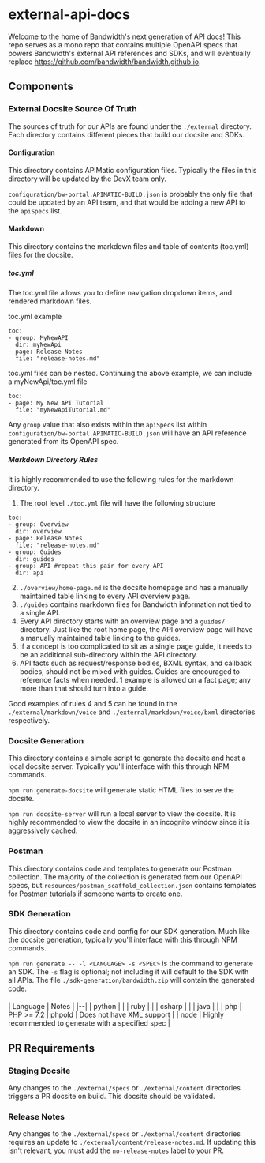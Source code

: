 # external-api-docs

Welcome to the home of Bandwidth's next generation of API docs! This repo serves as a mono repo that contains multiple OpenAPI specs that powers Bandwidth's external API references and SDKs, and will eventually replace https://github.com/bandwidth/bandwidth.github.io.

## Components

### External Docsite Source Of Truth

The sources of truth for our APIs are found under the `./external` directory. Each directory contains different pieces that build our docsite and SDKs.

#### Configuration

This directory contains APIMatic configuration files. Typically the files in this directory will be updated by the DevX team only.

`configuration/bw-portal.APIMATIC-BUILD.json` is probably the only file that could be updated by an API team, and that would be adding a new API to the `apiSpecs` list.

#### Markdown

This directory contains the markdown files and table of contents (toc.yml) files for the docsite.

##### toc.yml

The toc.yml file allows you to define navigation dropdown items, and rendered markdown files.

toc.yml example

```
toc:
- group: MyNewAPI
  dir: myNewApi
- page: Release Notes
  file: "release-notes.md"
```

toc.yml files can be nested. Continuing the above example, we can include a myNewApi/toc.yml file

```
toc:
- page: My New API Tutorial
  file: "myNewApiTutorial.md"
```

Any `group` value that also exists within the `apiSpecs` list within `configuration/bw-portal.APIMATIC-BUILD.json` will have an API reference generated from its OpenAPI spec.

##### Markdown Directory Rules

It is highly recommended to use the following rules for the markdown directory.

1) The root level `./toc.yml` file will have the following structure

```
toc:
- group: Overview
  dir: overview
- page: Release Notes
  file: "release-notes.md"
- group: Guides
  dir: guides
- group: API #repeat this pair for every API
  dir: api
```

2) `./overview/home-page.md` is the docsite homepage and has a manually maintained table linking to every API overview page.
3) `./guides` contains markdown files for Bandwidth information not tied to a single API.
4) Every API directory starts with an overview page and a `guides/` directory. Just like the root home page, the API overview page will have a manually maintained table linking to the guides.
5) If a concept is too complicated to sit as a single page guide, it needs to be an additional sub-directory within the API directory.
6) API facts such as request/response bodies, BXML syntax, and callback bodies, should not be mixed with guides. Guides are encouraged to reference facts when needed. 1 example is allowed on a fact page; any more than that should turn into a guide.

Good examples of rules 4 and 5 can be found in the `./external/markdown/voice` and `./external/markdown/voice/bxml` directories respectively.

### Docsite Generation

This directory contains a simple script to generate the docsite and host a local docsite server. Typically you'll interface with this through NPM commands.

`npm run generate-docsite` will generate static HTML files to serve the docsite.

`npm run docsite-server` will run a local server to view the docsite. It is highly recommended to view the docsite in an incognito window since it is aggressively cached.

### Postman

This directory contains code and templates to generate our Postman collection. The majority of the collection is generated from our OpenAPI specs, but `resources/postman_scaffold_collection.json` contains templates for Postman tutorials if someone wants to create one.

### SDK Generation

This directory contains code and config for our SDK generation. Much like the docsite generation, typically you'll interface with this through NPM commands.

`npm run generate -- -l <LANGUAGE> -s <SPEC>` is the command to generate an SDK. The `-s` flag is optional; not including it will default to the SDK with all APIs. The file `./sdk-generation/bandwidth.zip` will contain the generated code.

####
| Language | Notes |
|--|
| python | |
| ruby | |
| csharp | |
| java | |
| php | PHP >= 7.2
| phpold | Does not have XML support |
| node | Highly recommended to generate with a specified spec |

## PR Requirements

### Staging Docsite

Any changes to the `./external/specs` or `./external/content` directories triggers a PR docsite on build. This docsite should be validated.

### Release Notes

Any changes to the `./external/specs` or `./external/content` directories requires an update to `./external/content/release-notes.md`. If updating this isn't relevant, you must add the `no-release-notes` label to your PR.

